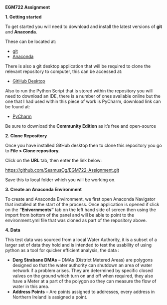 ﻿**EGM722 Assignment**

**1. Getting started**

To get started you will need to download and install the latest versions of **git** and **Anaconda**.

These can be located at:

- [git](https://git-scm.com/downloads)
- [Anaconda](https://docs.anaconda.com/anaconda/install/) 

There is also a git desktop application that will be required to clone the relevant repository to computer, this can be accessed at:

- [GitHub Desktop](https://desktop.github.com/)

Also to run the Python Script that is stored within the repository you will need to download an IDE, there is a number of ones available online but the one that I had used within this piece of work is PyCharm, download link can be found at:

- [PyCharm](https://www.jetbrains.com/pycharm/download/#section=windows)

Be sure to download the **Community Edition** as it’s free and open-source

**2. Clone Repository**

Once you have installed GitHub desktop then to clone this repository you go to **File > Clone repository.**

Click on the **URL** tab, then enter the link below:

<https://github.com/SeamusOg/EGM722-Assignment.git>

Save this to local folder which you will be working on.

**3. Create an Anaconda Environment**

To create and Anaconda Environment, we first open Anaconda Navigator that installed at the start of the process.  Once application is opened if click on the **“Enivornments”** tab on the left hand side of screen then using the import from bottom of the panel and will be able to point to the environment.yml file that was cloned as part of the repository above.

**4. Data**

This test data was sourced from a local Water Authority, it is a subset of a larger set of data they hold and is intended to test the usability of using python as a tool for quicker efficient analysis, the data :

- **Derg Strabane DMAs** – DMAs (District Metered Areas) are polygons designed so that the water authority can shutdown an area of water network if a problem arises.  They are determined by specific closed valves on the ground which turn on and off when required, they also have a Meter at a part of the polygon so they can measure the flow of water in this area.  
- **Address Points** – Are points assigned to addresses, every address in Northern Ireland is assigned a point.

